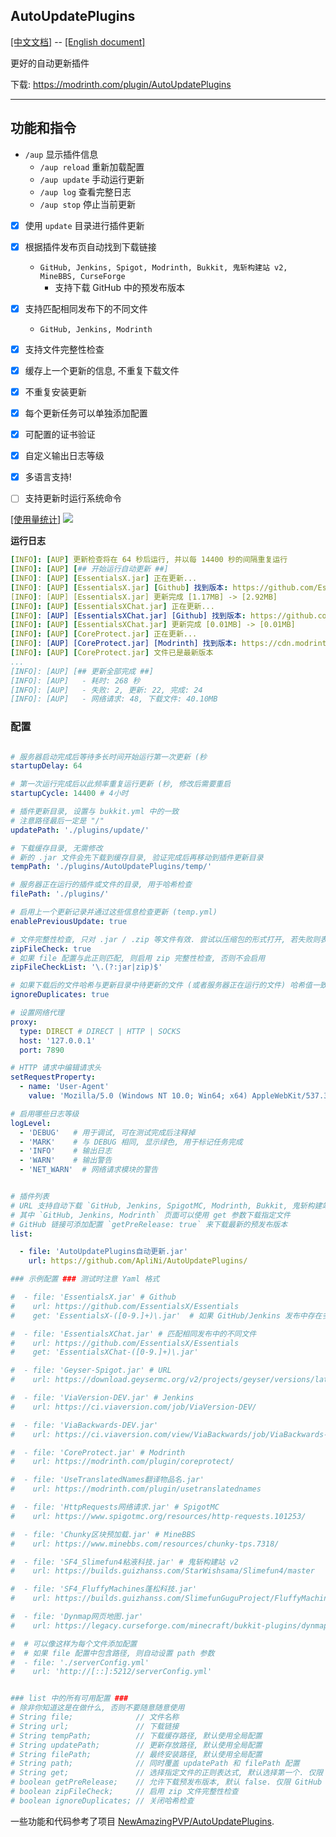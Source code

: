 ## AutoUpdatePlugins

[[中文文档]](https://github.com/ApliNi/AutoUpdatePlugins/blob/main/README.md) -- [[English document]](https://github.com/ApliNi/AutoUpdatePlugins/blob/main/README_EN.md)

更好的自动更新插件

下载: https://modrinth.com/plugin/AutoUpdatePlugins

---

## 功能和指令
- `/aup` 显示插件信息
    - `/aup reload` 重新加载配置
    - `/aup update` 手动运行更新
    - `/aup log` 查看完整日志
    - `/aup stop` 停止当前更新


- [x] 使用 `update` 目录进行插件更新
- [x] 根据插件发布页自动找到下载链接
  - `GitHub, Jenkins, Spigot, Modrinth, Bukkit, 鬼斩构建站 v2, MineBBS, CurseForge`
    - 支持下载 GitHub 中的预发布版本
- [x] 支持匹配相同发布下的不同文件
  - `GitHub, Jenkins, Modrinth`
- [x] 支持文件完整性检查
- [x] 缓存上一个更新的信息, 不重复下载文件
- [x] 不重复安装更新
- [x] 每个更新任务可以单独添加配置
- [x] 可配置的证书验证
- [x] 自定义输出日志等级
- [x] 多语言支持!
- [ ] 支持更新时运行系统命令


[[使用量统计]](https://bstats.org/plugin/bukkit/ApliNi-AutoUpdatePlugins/20629)
<a href="https://bstats.org/plugin/bukkit/ApliNi-AutoUpdatePlugins/20629">![](https://bstats.org/signatures/bukkit/ApliNi-AutoUpdatePlugins.svg)</a>

**运行日志**
```yaml
[INFO]: [AUP] 更新检查将在 64 秒后运行, 并以每 14400 秒的间隔重复运行
[INFO]: [AUP] [## 开始运行自动更新 ##]
[INFO]: [AUP] [EssentialsX.jar] 正在更新...
[INFO]: [AUP] [EssentialsX.jar] [Github] 找到版本: https://github.com/EssentialsX/Essentials/releases/download/2.20.1/EssentialsX-2.20.1.jar
[INFO]: [AUP] [EssentialsX.jar] 更新完成 [1.17MB] -> [2.92MB]
[INFO]: [AUP] [EssentialsXChat.jar] 正在更新...
[INFO]: [AUP] [EssentialsXChat.jar] [Github] 找到版本: https://github.com/EssentialsX/Essentials/releases/download/2.20.1/EssentialsXChat-2.20.1.jar
[INFO]: [AUP] [EssentialsXChat.jar] 更新完成 [0.01MB] -> [0.01MB]
[INFO]: [AUP] [CoreProtect.jar] 正在更新...
[INFO]: [AUP] [CoreProtect.jar] [Modrinth] 找到版本: https://cdn.modrinth.com/data/Lu3KuzdV/versions/w3P6ufP1/CoreProtect-22.2.jar
[INFO]: [AUP] [CoreProtect.jar] 文件已是最新版本
...
[INFO]: [AUP] [## 更新全部完成 ##]
[INFO]: [AUP]   - 耗时: 268 秒
[INFO]: [AUP]   - 失败: 2, 更新: 22, 完成: 24
[INFO]: [AUP]   - 网络请求: 48, 下载文件: 40.10MB
```


### 配置
```yaml

# 服务器启动完成后等待多长时间开始运行第一次更新 (秒
startupDelay: 64

# 第一次运行完成后以此频率重复运行更新 (秒, 修改后需要重启
startupCycle: 14400 # 4小时

# 插件更新目录, 设置与 bukkit.yml 中的一致
# 注意路径最后一定是 "/"
updatePath: './plugins/update/'

# 下载缓存目录, 无需修改
# 新的 .jar 文件会先下载到缓存目录, 验证完成后再移动到插件更新目录
tempPath: './plugins/AutoUpdatePlugins/temp/'

# 服务器正在运行的插件或文件的目录, 用于哈希检查
filePath: './plugins/'

# 启用上一个更新记录并通过这些信息检查更新 (temp.yml)
enablePreviousUpdate: true

# 文件完整性检查, 只对 .jar / .zip 等文件有效. 尝试以压缩包的形式打开, 若失败则表示不完整
zipFileCheck: true
# 如果 file 配置与此正则匹配, 则启用 zip 完整性检查, 否则不会启用
zipFileCheckList: '\.(?:jar|zip)$'

# 如果下载后的文件哈希与更新目录中待更新的文件 (或者服务器正在运行的文件) 哈希值一致则不移动到更新目录 (MD5
ignoreDuplicates: true

# 设置网络代理
proxy:
  type: DIRECT # DIRECT | HTTP | SOCKS
  host: '127.0.0.1'
  port: 7890

# HTTP 请求中编辑请求头
setRequestProperty:
  - name: 'User-Agent'
    value: 'Mozilla/5.0 (Windows NT 10.0; Win64; x64) AppleWebKit/537.36 (KHTML, like Gecko) Chrome/120.0.0.0 Safari/537.36'

# 启用哪些日志等级
logLevel:
  - 'DEBUG'   # 用于调试, 可在测试完成后注释掉
  - 'MARK'    # 与 DEBUG 相同, 显示绿色, 用于标记任务完成
  - 'INFO'    # 输出日志
  - 'WARN'    # 输出警告
  - 'NET_WARN'  # 网络请求模块的警告


# 插件列表
# URL 支持自动下载 `GitHub, Jenkins, SpigotMC, Modrinth, Bukkit, 鬼斩构建站 v2, MineBBS, CurseForge` 页面的插件, 其他链接将直接下载
# 其中 `GitHub, Jenkins, Modrinth` 页面可以使用 get 参数下载指定文件
# GitHub 链接可添加配置 `getPreRelease: true` 来下载最新的预发布版本
list:

  - file: 'AutoUpdatePlugins自动更新.jar'
    url: https://github.com/ApliNi/AutoUpdatePlugins/

### 示例配置 ### 测试时注意 Yaml 格式

#  - file: 'EssentialsX.jar' # Github
#    url: https://github.com/EssentialsX/Essentials
#    get: 'EssentialsX-([0-9.]+)\.jar'  # 如果 GitHub/Jenkins 发布中存在多个文件, 则需要匹配其中一个, 否则下载第一个 (使用正则表达式

#  - file: 'EssentialsXChat.jar' # 匹配相同发布中的不同文件
#    url: https://github.com/EssentialsX/Essentials
#    get: 'EssentialsXChat-([0-9.]+)\.jar'

#  - file: 'Geyser-Spigot.jar' # URL
#    url: https://download.geysermc.org/v2/projects/geyser/versions/latest/builds/latest/downloads/spigot

#  - file: 'ViaVersion-DEV.jar' # Jenkins
#    url: https://ci.viaversion.com/job/ViaVersion-DEV/

#  - file: 'ViaBackwards-DEV.jar'
#    url: https://ci.viaversion.com/view/ViaBackwards/job/ViaBackwards-DEV/

#  - file: 'CoreProtect.jar' # Modrinth
#    url: https://modrinth.com/plugin/coreprotect/

#  - file: 'UseTranslatedNames翻译物品名.jar'
#    url: https://modrinth.com/plugin/usetranslatednames

#  - file: 'HttpRequests网络请求.jar' # SpigotMC
#    url: https://www.spigotmc.org/resources/http-requests.101253/

#  - file: 'Chunky区块预加载.jar' # MineBBS
#    url: https://www.minebbs.com/resources/chunky-tps.7318/

#  - file: 'SF4_Slimefun4粘液科技.jar' # 鬼斩构建站 v2
#    url: https://builds.guizhanss.com/StarWishsama/Slimefun4/master

#  - file: 'SF4_FluffyMachines蓬松科技.jar'
#    url: https://builds.guizhanss.com/SlimefunGuguProject/FluffyMachines/master

#  - file: 'Dynmap网页地图.jar'
#    url: https://legacy.curseforge.com/minecraft/bukkit-plugins/dynmap

#  # 可以像这样为每个文件添加配置
#  # 如果 file 配置中包含路径, 则自动设置 path 参数
#  - file: './serverConfig.yml'
#    url: 'http://[::]:5212/serverConfig.yml'


### list 中的所有可用配置 ###
# 除非你知道这是在做什么, 否则不要随意随意使用
# String file;              // 文件名称
# String url;               // 下载链接
# String tempPath;          // 下载缓存路径, 默认使用全局配置
# String updatePath;        // 更新存放路径, 默认使用全局配置
# String filePath;          // 最终安装路径, 默认使用全局配置
# String path;              // 同时覆盖 updatePath 和 filePath 配置
# String get;               // 选择指定文件的正则表达式, 默认选择第一个. 仅限 GitHub, Jenkins, Modrinth
# boolean getPreRelease;    // 允许下载预发布版本, 默认 false. 仅限 GitHub
# boolean zipFileCheck;     // 启用 zip 文件完整性检查
# boolean ignoreDuplicates; // 关闭哈希检查

```

一些功能和代码参考了项目 [NewAmazingPVP/AutoUpdatePlugins](https://github.com/NewAmazingPVP/AutoUpdatePlugins).
